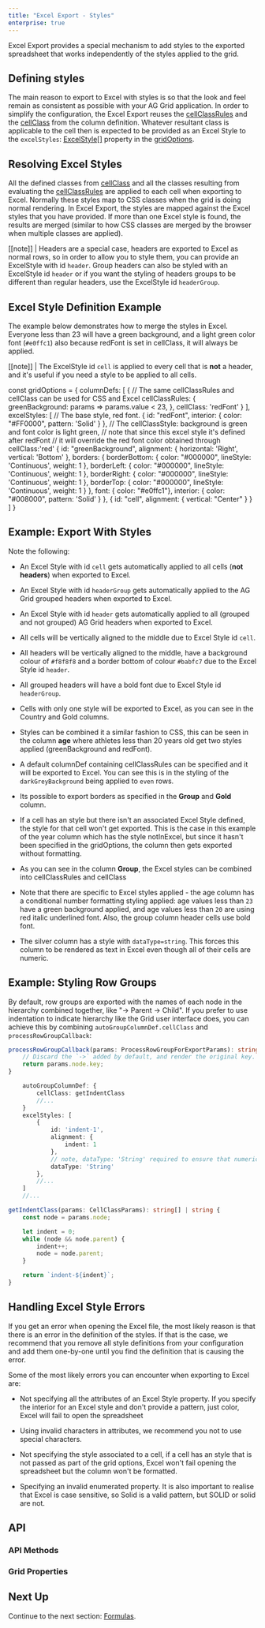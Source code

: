 ```yaml
---
title: "Excel Export - Styles"
enterprise: true
---
```


Excel Export provides a special mechanism to add styles to the exported spreadsheet that works independently of the styles applied to the grid.

## Defining styles

The main reason to export to Excel with styles is so that the look and feel remain as consistent as possible with your AG Grid application. In order to simplify the configuration, the Excel Export reuses the [cellClassRules](/cell-styles/#cell-class-rules) and the [cellClass](/cell-styles/#cell-class) from the column definition. Whatever resultant class is applicable to the cell then is expected to be provided as an Excel Style to the `excelStyles`: [ExcelStyle[]](/excel-export-api/#excelstyle) property in the [gridOptions](/grid-properties/).

## Resolving Excel Styles

All the defined classes from [cellClass](/cell-styles/#cell-class) and all the classes resulting from evaluating the [cellClassRules](/cell-styles/#cell-class-rules) are applied to each cell when exporting to Excel. Normally these styles map to CSS classes when the grid is doing normal rendering. In Excel Export, the styles are mapped against the Excel styles that you have provided. If more than one Excel style is found, the results are merged (similar to how CSS classes are merged by the browser when multiple classes are applied).

[[note]]
| Headers are a special case, headers are exported to Excel as normal rows, so in order to allow you to style them, you can provide an ExcelStyle with id `header`. Group headers can also be styled with an ExcelStyle id `header` or if you want the styling of headers groups to be different than regular headers, use the ExcelStyle id `headerGroup`.
## Excel Style Definition Example

The example below demonstrates how to merge the styles in Excel. Everyone less than 23 will have a green background, and
a light green color font (`#e0ffc1`) also because redFont is set in cellClass, it will always be applied.

[[note]]
| The ExcelStyle id `cell` is applied to every cell that is **not** a header, and it's useful if you need a style to be applied to all cells.

<snippet>
const gridOptions = {
    columnDefs: [
        {
            // The same cellClassRules and cellClass can be used for CSS and Excel
            cellClassRules: {
                greenBackground: params => params.value < 23,
            },
            cellClass: 'redFont'
        }
    ],
    excelStyles: [
        // The base style, red font.
        {
            id: "redFont",
            interior: {
                color: "#FF0000", pattern: 'Solid'
            }
        },
        // The cellClassStyle: background is green and font color is light green,
        // note that since this excel style it's defined after redFont
        // it will override the red font color obtained through cellClass:'red'
        {
            id: "greenBackground",
            alignment: {
                horizontal: 'Right', vertical: 'Bottom'
            },
            borders: {
                borderBottom: {
                    color: "#000000", lineStyle: 'Continuous', weight: 1
                },
                borderLeft: {
                    color: "#000000", lineStyle: 'Continuous', weight: 1
                },
                borderRight: {
                    color: "#000000", lineStyle: 'Continuous', weight: 1
                },
                borderTop: {
                    color: "#000000", lineStyle: 'Continuous', weight: 1
                }
            },
            font: { color: "#e0ffc1"},
            interior: {
                color: "#008000", pattern: 'Solid'
            }
        },
        {
            id: "cell",
            alignment: {
                vertical: "Center"
            }
        }
    ]
}
</snippet>

## Example: Export With Styles

Note the following: 

- An Excel Style with id `cell` gets automatically applied to all cells (**not headers**) when exported to Excel.

- An Excel Style with id `headerGroup` gets automatically applied to the AG Grid grouped headers when exported to Excel.

- An Excel Style with id `header` gets automatically applied to all (grouped and not grouped) AG Grid headers when exported to Excel.

- All cells will be vertically aligned to the middle due to Excel Style id `cell`.

- All headers will be vertically aligned to the middle, have a background colour of `#f8f8f8` and a border bottom of colour `#babfc7` due to the Excel Style id `header`.

- All grouped headers will have a bold font due to Excel Style id `headerGroup`.

- Cells with only one style will be exported to Excel, as you can see in the Country and Gold columns.

- Styles can be combined it a similar fashion to CSS, this can be seen in the column **age** where athletes less than 20 years old get two styles applied (greenBackground and redFont).

- A default columnDef containing cellClassRules can be specified and it will be exported to Excel. You can see this is in the styling of the `darkGreyBackground` being applied to `even` rows.

- Its possible to export borders as specified in the **Group** and **Gold** column.

- If a cell has an style but there isn't an associated Excel Style defined, the style for that cell won't get exported. This is the case in this example of the year column which has the style notInExcel, but since it hasn't been specified in the gridOptions, the column then gets exported without formatting.

- As you can see in the column **Group**, the Excel styles can be combined into cellClassRules and cellClass

- Note that there are specific to Excel styles applied - the age column has a conditional number formatting styling applied: age values less than `23` have a green background applied, and age values less than `20` are using red italic underlined font. Also, the group column header cells use bold font.

- The silver column has a style with `dataType=string`. This forces this column to be rendered as text in Excel even though all of their cells are numeric.

<grid-example title='Excel Export - Styles' name='excel-export-with-styles' type='generated' options='{ "enterprise": true, "modules": ["clientside", "menu", "excel"], "exampleHeight": 815 }'></grid-example>

## Example: Styling Row Groups

By default, row groups are exported with the names of each node in the hierarchy combined together, like <span style="white-space: nowrap">"-> Parent -> Child"</span>. If you prefer to use indentation to indicate hierarchy like the Grid user interface does, you can achieve this by combining `autoGroupColumnDef.cellClass` and `processRowGroupCallback`:

```ts
processRowGroupCallback(params: ProcessRowGroupForExportParams): string {
    // Discard the `->` added by default, and render the original key.
    return params.node.key;
}
```

```ts
    autoGroupColumnDef: {
        cellClass: getIndentClass
        //...
    }
    excelStyles: [
        {
            id: 'indent-1',
            alignment: {
                indent: 1
            },
            // note, dataType: 'String' required to ensure that numeric values aren't right-aligned
            dataType: 'String'
        },
        //...
    ]
    //...
```

```ts
getIndentClass(params: CellClassParams): string[] | string {
    const node = params.node;

    let indent = 0;
    while (node && node.parent) {
        indent++;
        node = node.parent;
    }

    return `indent-${indent}`;
}
```

<grid-example title='Excel Export - Styling Row Groups' name='excel-export-styling-row-groups' type='generated' options='{  "enterprise": true, "modules": ["clientside", "menu", "excel", "rowgrouping"]}'></grid-example>

## Handling Excel Style Errors

If you get an error when opening the Excel file, the most likely reason is that there is an error in the definition of the styles. If that is the case, we recommend that you remove all style definitions from your configuration and add them one-by-one until you find the definition that is causing the error.

Some of the most likely errors you can encounter when exporting to Excel are:

- Not specifying all the attributes of an Excel Style property. If you specify the interior for an Excel style and don't provide a pattern, just color, Excel will fail to open the spreadsheet

- Using invalid characters in attributes, we recommend you not to use special characters.

- Not specifying the style associated to a cell, if a cell has an style that is not passed as part of the grid options, Excel won't fail opening the spreadsheet but the column won't be formatted.

- Specifying an invalid enumerated property. It is also important to realise that Excel is case sensitive, so Solid is a valid pattern, but SOLID or solid are not.


## API

### API Methods

<api-documentation source='grid-api/api.json' section='export' names='["exportDataAsExcel", "getDataAsExcel"]'></api-documentation>

### Grid Properties

<api-documentation source='grid-properties/properties.json' section='export' names='["excelStyles"]'></api-documentation>

## Next Up

Continue to the next section: [Formulas](../excel-export-formulas/).